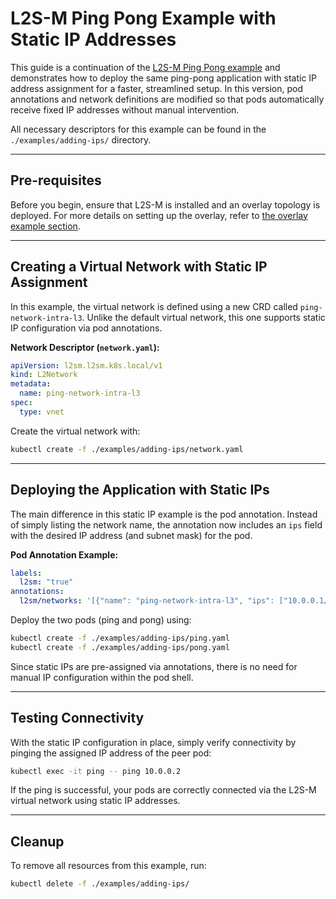 # L2S-M Ping Pong Example with Static IP Addresses

This guide is a continuation of the [L2S-M Ping Pong example](../ping-pong/) and demonstrates how to deploy the same ping-pong application with static IP address assignment for a faster, streamlined setup. In this version, pod annotations and network definitions are modified so that pods automatically receive fixed IP addresses without manual intervention.

All necessary descriptors for this example can be found in the `./examples/adding-ips/` directory.

---

## Pre-requisites

Before you begin, ensure that L2S-M is installed and an overlay topology is deployed. For more details on setting up the overlay, refer to [the overlay example section](../overlay-setup).

---

## Creating a Virtual Network with Static IP Assignment

In this example, the virtual network is defined using a new CRD called `ping-network-intra-l3`. Unlike the default virtual network, this one supports static IP configuration via pod annotations.

**Network Descriptor (`network.yaml`):**

```yaml
apiVersion: l2sm.l2sm.k8s.local/v1
kind: L2Network
metadata:
  name: ping-network-intra-l3
spec:
  type: vnet
```

Create the virtual network with:

```bash
kubectl create -f ./examples/adding-ips/network.yaml
```

---

## Deploying the Application with Static IPs

The main difference in this static IP example is the pod annotation. Instead of simply listing the network name, the annotation now includes an `ips` field with the desired IP address (and subnet mask) for the pod.

**Pod Annotation Example:**

```yaml
labels:
  l2sm: "true"
annotations:
  l2sm/networks: '[{"name": "ping-network-intra-l3", "ips": ["10.0.0.1/24"]}]'
```

Deploy the two pods (ping and pong) using:

```bash
kubectl create -f ./examples/adding-ips/ping.yaml
kubectl create -f ./examples/adding-ips/pong.yaml
```

Since static IPs are pre-assigned via annotations, there is no need for manual IP configuration within the pod shell.

---

## Testing Connectivity

With the static IP configuration in place, simply verify connectivity by pinging the assigned IP address of the peer pod:

```bash
kubectl exec -it ping -- ping 10.0.0.2
```

If the ping is successful, your pods are correctly connected via the L2S-M virtual network using static IP addresses.

---

## Cleanup

To remove all resources from this example, run:

```bash
kubectl delete -f ./examples/adding-ips/
```

